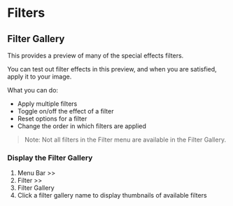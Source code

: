 # Filters

## Filter Gallery

This provides a preview of many of the special effects filters. 

You can test out filter effects in this preview, and when you are satisfied, apply it to your image. 

What you can do:
- Apply multiple filters
- Toggle on/off the effect of a filter
- Reset options for a filter
- Change the order in which filters are applied

> Note: Not all filters in the Filter menu are available in the Filter Gallery.

### Display the Filter Gallery

1. Menu Bar >> 
2. Filter >>
3. Filter Gallery
4. Click a filter gallery name to display thumbnails of available filters